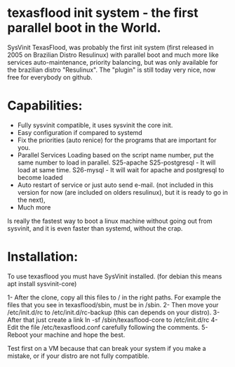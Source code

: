 # texasflood init system - the first parallel boot in the World. 

SysVinit TexasFlood, was probably the first init system (first released in 2005 on Brazilian Distro Resulinux) with parallel boot and much more like services auto-maintenance, priority balancing, but was only available for the brazilian distro "Resulinux". The "plugin" is still today very nice, now free for everybody on github. 

Capabilities:
=============

* Fully sysvinit compatible, it uses sysvinit the core init. 
* Easy configuration if compared to systemd
* Fix the priorities (auto renice) for the programs that are important for you.
* Parallel Services Loading based on the script name number, put the same number to load in parallel.
   S25-apache S25-postgresql - It will load at same time. 
   S26-mysql - It will wait for apache and postgresql to become loaded 
* Auto restart of service  or just auto send e-mail.  (not included in this version for now (are included on olders resulinux), but it is ready to go in the next),  
* Much more

Is really the fastest way to boot a linux machine without going out from sysvinit, and it is even faster than systemd, without the crap. 

Installation:
=============

To use texasflood you must have SysVinit installed.  (for debian this means apt install sysvinit-core) 

1- After the clone, copy all this files to / in the right paths. For example the files that you see in texasflood/sbin, must be in /sbin.
2- Then move your /etc/init.d/rc to /etc/init.d/rc-backup (this can depends on your distro). 
3- After that just create a link ln -sf /sbin/texasflood-core to /etc/init.d/rc
4- Edit the file /etc/texasflood.conf carefully following the comments. 
5- Reboot your machine and hope the best. 

Test first on a VM because that can break your system if you make a mistake, or if your distro are not fully compatible.

